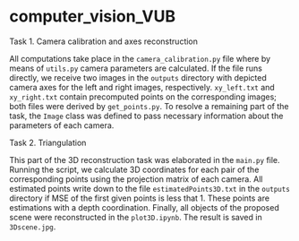 # computer_vision_VUB

Task 1. Camera calibration and axes reconstruction

All computations take place in the `camera_calibration.py` file where by means of `utils.py` camera parameters are calculated. If the file runs directly, we receive two images in the `outputs` directory with depicted camera axes for the left and right images, respectively. `xy_left.txt` and `xy_right.txt` contain precomputed points on the corresponding images; both files were derived by `get_points.py`. To resolve a remaining part of the task, the `Image` class was defined to pass necessary information about the parameters of each camera.  

Task 2. Triangulation

This part of the 3D reconstruction task was elaborated in the `main.py` file. Running the script, we calculate 3D coordinates for each pair of the corresponding points using the projection matrix of each camera. All estimated points write down to the file `estimatedPoints3D.txt` in the `outputs` directory if MSE of the first given points is less that 1. These points are estimations with a depth coordination. 
Finally, all objects of the proposed scene were reconstructed in the `plot3D.ipynb`. The result is saved in `3Dscene.jpg`.
